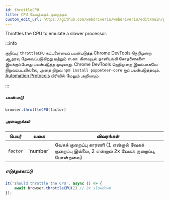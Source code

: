 ```yaml
---
id: throttleCPU
title: CPU வேகத்தைக் குறைத்தல்
custom_edit_url: https://github.com/webdriverio/webdriverio/edit/main/packages/webdriverio/src/commands/browser/throttleCPU.ts
---
```


Throttles the CPU to emulate a slower processor.

:::info

குறிப்பு: `throttleCPU` கட்டளையைப் பயன்படுத்த Chrome DevTools நெறிமுறை ஆதரவு தேவைப்படுகிறது மற்றும் எ.கா.
கிளவுடில் தானியங்கி சோதனைகளை இயக்கும்போது பயன்படுத்த முடியாது. Chrome DevTools நெறிமுறை இயல்பாகவே நிறுவப்படவில்லை,
அதை நிறுவ `npm install puppeteer-core` ஐப் பயன்படுத்தவும்.
[Automation Protocols](/docs/automationProtocols) பிரிவில் மேலும் அறியவும்.

:::

##### பயன்பாடு

```js
browser.throttleCPU(factor)
```

##### அளவுருக்கள்

<table>
  <thead>
    <tr>
      <th>பெயர்</th><th>வகை</th><th>விவரங்கள்</th>
    </tr>
  </thead>
  <tbody>
    <tr>
      <td><code><var>factor</var></code></td>
      <td>`number`</td>
      <td>வேகக் குறைப்பு காரணி (1 என்றால் வேகக் குறைப்பு இல்லை, 2 என்றால் 2x வேகக் குறைப்பு, போன்றவை)</td>
    </tr>
  </tbody>
</table>

##### எடுத்துக்காட்டு

```js title="throttleCPU.js"
it('should throttle the CPU', async () => {
    await browser.throttleCPU(2) // 2x slowdown
});
```